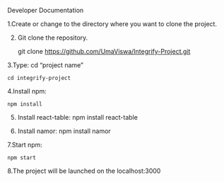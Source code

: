 Developer Documentation 

1.Create or change to the directory where you want to clone the project.

2. Git clone the repository.
  
    git clone https://github.com/UmaViswa/Integrify-Project.git

3.Type: cd “project name”

    cd integrify-project

4.Install npm:

    npm install

5. Install react-table:
    npm install react-table

6. Install namor:
     npm install namor
    
7.Start npm:
  
    npm start 

8.The project will be launched on the localhost:3000
